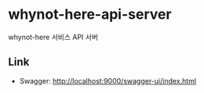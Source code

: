 # whynot-here-api-server
whynot-here 서비스 API 서버

## Link
- Swagger: [http://localhost:9000/swagger-ui/index.html](http://localhost:9000/swagger-ui/index.html)